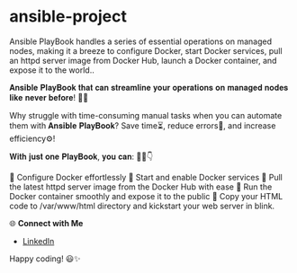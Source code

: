 # ansible-project
Ansible PlayBook handles a series of essential operations on managed nodes, making it a breeze to configure Docker, start Docker services, pull an httpd server image from Docker Hub, launch a Docker container, and expose it to the world..

𝐀𝐧𝐬𝐢𝐛𝐥𝐞 𝐏𝐥𝐚𝐲𝐁𝐨𝐨𝐤 𝐭𝐡𝐚𝐭 𝐜𝐚𝐧 𝐬𝐭𝐫𝐞𝐚𝐦𝐥𝐢𝐧𝐞 𝐲𝐨𝐮𝐫 𝐨𝐩𝐞𝐫𝐚𝐭𝐢𝐨𝐧𝐬 𝐨𝐧 𝐦𝐚𝐧𝐚𝐠𝐞𝐝 𝐧𝐨𝐝𝐞𝐬 𝐥𝐢𝐤𝐞 𝐧𝐞𝐯𝐞𝐫 𝐛𝐞𝐟𝐨𝐫𝐞! 🚀🔥

Why struggle with time-consuming manual tasks when you can automate them with 𝐀𝐧𝐬𝐢𝐛𝐥𝐞 𝐏𝐥𝐚𝐲𝐁𝐨𝐨𝐤? Save time⏳, reduce errors🚫, and increase efficiency⚙️!

𝐖𝐢𝐭𝐡 𝐣𝐮𝐬𝐭 𝐨𝐧𝐞 𝐏𝐥𝐚𝐲𝐁𝐨𝐨𝐤, 𝐲𝐨𝐮 𝐜𝐚𝐧: 💁‍♂️👇

🔹 Configure Docker effortlessly
🔹 Start and enable Docker services
🔹 Pull the latest httpd server image from the Docker Hub with ease
🔹 Run the Docker container smoothly and expose it to the public
🔹 Copy your HTML code to /var/www/html directory and kickstart your web server in blink.

🌐 **Connect with Me**
- [LinkedIn](www.linkedin.com/in/md-azfar-alam)

Happy coding! 😃✨
